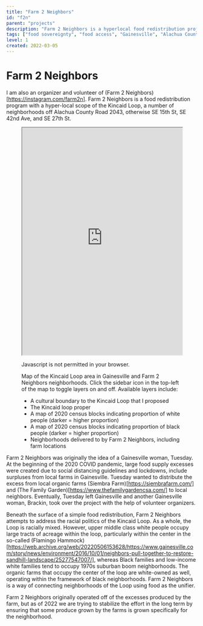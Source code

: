 ```yaml
---
title: "Farm 2 Neighbors"
id: "f2n"
parent: "projects"
description: "Farm 2 Neighbors is a hyperlocal food redistribution project of the Kincaid Loop in Southeast Gainesville."
tags: ["food sovereignty", "food access", "Gainesville", "Alachua County", "nonprofit", "coordination", "mutual aid"]
level: 1
created: 2022-03-05
---
```


# Farm 2 Neighbors

I am also an organizer and volunteer of (Farm 2 Neighbors)[https://instagram.com/farm2n]. Farm 2 Neighbors is a food redistribution program with a hyper-local scope of the Kincaid Loop, a number of neighborhoods off Alachua County Road 2043, otherwise SE 15th St, SE 42nd Ave, and SE 27th St.

<figure class="narrow">
    <iframe title="Farm 2 Neighbors map of key locations" src="https://www.google.com/maps/d/u/0/embed?mid=1fLpi3F1GD_F2ild3nJDZC9Ekh8eOEwAN&ehbc=2E312F" width="100%" height="600px"></iframe>
    <noscript>
        <p>Javascript is not permitted in your browser.</p>
    </noscript>
    <figcaption">
        <p>Map of the Kincaid Loop area in Gainesville and Farm 2 Neighbors neighborhoods. Click the sidebar icon in the top-left of the map to toggle layers on and off. Available layers include:</p>
        <ul>
            <li>A cultural boundary to the Kincaid Loop that I proposed</li>
            <li>The Kincaid loop proper</li>
            <li>A map of 2020 census blocks indicating proportion of white people (darker = higher proportion)</li>
            <li>A map of 2020 census blocks indicating proportion of black people (darker = higher proportion)</li>
            <li>Neighborhoods delivered to by Farm 2 Neighbors, including farm locations</li>
        </ul>
    </figcaption>
</figure>

Farm 2 Neighbors was originally the idea of a Gainesville woman, Tuesday. At the beginning of the 2020 COVID pandemic, large food supply excesses were created due to social distancing guidelines and lockdowns, include surpluses from local farms in Gainesville. Tuesday wanted to distribute the excess from local organic farms (Siembra Farm)[https://siembrafarm.com/] and (The Family Garden)[https://www.thefamilygardencsa.com/] to local neighbors. Eventually, Tuesday left Gainesville and another Gainesville woman, Brackin, took over the project with the help of volunteer organizers.

Beneath the surface of a simple food redistribution, Farm 2 Neighbors attempts to address the racial politics of the Kincaid Loop. As a whole, the Loop is racially mixed. However, upper middle class white people occupy large tracts of acreage within the loop, particularly within the center in the so-called (Flamingo Hammock)[https://web.archive.org/web/20220506153628/https://www.gainesville.com/story/news/environment/2016/10/01/neighbors-pull-together-to-restore-sandhill-landscape/25277547007/], whereas Black families and low-income white families tend to occupy 1970s suburban boom neighborhoods. The organic farms that occupy the center of the loop are white-owned as well, operating within the framework of black neighborhoods. Farm 2 Neighbors is a way of connecting neighborhoods of the Loop using food as the unifier.

Farm 2 Neighbors originally operated off of the excesses produced by the farm, but as of 2022 we are trying to stabilize the effort in the long term by ensuring that some produce grown by the farms is grown specifically for the neighborhood.